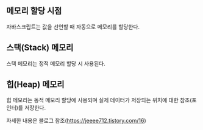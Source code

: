 ## 메모리 할당 시점

자바스크립트는 값을 선언할 때 자동으로 메모리를 할당한다.

## 스택(Stack) 메모리

스택 메모리는 정적 메모리 할당 시 사용된다.

## 힙(Heap) 메모리

힙 메모리는 동적 메모리 할당에 사용되며 실제 데이터가 저장되는 위치에 대한 참조(포인터)를 저장한다.

자세한 내용은 블로그 참조(https://jeeee712.tistory.com/16)
